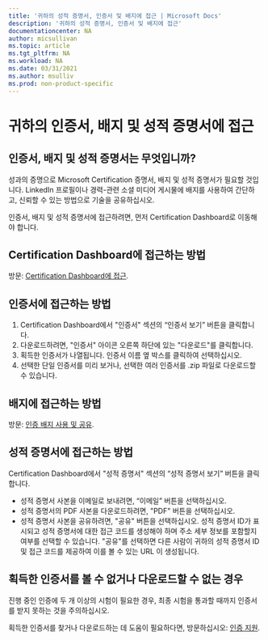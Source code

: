 ```yaml
---
title: '귀하의 성적 증명서, 인증서 및 배지에 접근 | Microsoft Docs'
description: '귀하의 성적 증명서, 인증서 및 배지에 접근' 
documentationcenter: NA 
author: micsullivan
ms.topic: article
ms.tgt_pltfrm: NA
ms.workload: NA
ms.date: 03/31/2021
ms.author: msulliv
ms.prod: non-product-specific
---
```

# 귀하의 인증서, 배지 및 성적 증명서에 접근

## 인증서, 배지 및 성적 증명서는 무엇입니까?

성과의 증명으로 Microsoft Certification 증명서, 배지 및 성적 증명서가 필요할 것입니다. LinkedIn 프로필이나 경력-관련 소셜 미디어 게시물에 배지를 사용하여 간단하고, 신뢰할 수 있는 방법으로 기술을 공유하십시오.

인증서, 배지 및 성적 증명서에 접근하려면, 먼저 Certification Dashboard로 이동해야 합니다. 

## Certification Dashboard에 접근하는 방법

방문: [Certification Dashboard에 접근](/learn/certifications/access-certification-dashboard).

## 인증서에 접근하는 방법

1. Certification Dashboard에서 "인증서" 섹션의 “인증서 보기” 버튼을 클릭합니다.
2. 다운로드하려면, "인증서" 아이콘 오른쪽 하단에 있는 "다운로드"를 클릭합니다. 
3. 획득한 인증서가 나열됩니다. 인증서 이름 옆 박스를 클릭하여 선택하십시오. 
4. 선택한 단일 인증서를 미리 보거나, 선택한 여러 인증서를 .zip 파일로 다운로드할 수 있습니다. 

## 배지에 접근하는 방법 

방문: [인증 배지 사용 및 공유](/learn/certifications/badges).

## 성적 증명서에 접근하는 방법

Certification Dashboard에서 "성적 증명서" 섹션의 “성적 증명서 보기” 버튼을 클릭합니다. 

- 성적 증명서 사본을 이메일로 보내려면, “이메일” 버튼을 선택하십시오. 
- 성적 증명서의 PDF 사본을 다운로드하려면, "PDF" 버튼을 선택하십시오. 
- 성적 증명서 사본을 공유하려면, "공유" 버튼을 선택하십시오. 성적 증명서 ID가 표시되고 성적 증명서에 대한 접근 코드를 생성해야 하며 주소 세부 정보를 포함할지 여부를 선택할 수 있습니다. "공유"를 선택하면 다른 사람이 귀하의 성적 증명서 ID 및 접근 코드를 제공하여 이를 볼 수 있는 URL 이 생성됩니다. 

## 획득한 인증서를 볼 수 없거나 다운로드할 수 없는 경우 

진행 중인 인증에 두 개 이상의 시험이 필요한 경우, 최종 시험을 통과할 때까지 인증서를 받지 못하는 것을 주의하십시오. 

획득한 인증서를 찾거나 다운로드하는 데 도움이 필요하다면, 방문하십시오: [인증 지원](/learn/certifications/help).